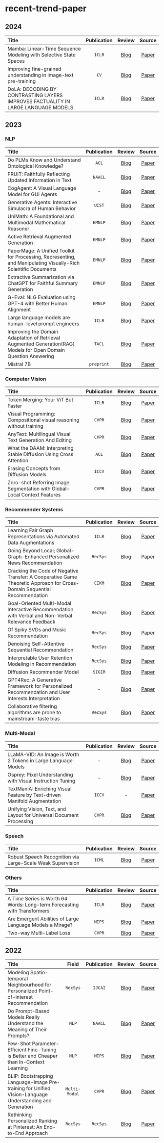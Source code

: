 # recent-trend-paper

## 2024
| **Title** |**Publication** | **Review** | **Source** |
|:--------|:--------:|:--------:|:--------:|
| Mamba: Linear-Time Sequence Modeling with Selective State Spaces | `ICLR` | [Blog]() | [Paper](https://arxiv.org/ftp/arxiv/papers/2312/2312.00752.pdf) | 
| Improving fine-grained understanding in image-text pre-training | `CV` | [Blog](https://velog.io/@kunha98/%EB%85%BC%EB%AC%B8%EB%A6%AC%EB%B7%B0Improving-fine-grained-understanding-in-image-text-pre-trainingarXiv-preprint) | [Paper](https://arxiv.org/pdf/2401.09865.pdf) | 
| DoLA: DECODING BY CONTRASTING LAYERS IMPROVES FACTUALITY IN LARGE LANGUAGE MODELS | `ICLR` | [Blog](https://jaealways.github.io/DoLA-DECODING-BY-CONTRASTING-LAYERS-IMPROVES-FACTUALITY-IN-LARGE-LANGUAGE-MODELS/) | [Paper](https://arxiv.org/pdf/2309.03883.pdf) |

## 2023 

### NLP 
| **Title** | **Publication** | **Review** | **Source** |
|:--------|:--------:|:--------:|:--------:|
| Do PLMs Know and Understand Ontological Knowledge? |`ACL` | [Blog](https://limeh.tistory.com/19) | [Paper](https://arxiv.org/pdf/2309.05936.pdf) | 
| FRUIT: Faithfully Reflecting Updated Information in Text | `NAACL` | [Blog](https://github.com/in-sukim/NLP-Paper/blob/main/FRUIT.md) | [Paper](https://arxiv.org/pdf/2112.08634.pdf) | 
| CogAgent: A Visual Language Model for GUI Agents | - | [Blog](https://limeh.tistory.com/21) | [Paper](https://arxiv.org/pdf/2312.08914.pdf) | 
| Generative Agents: Interactive Simulacra of Human Behavior | `UIST` | [Blog](https://insoo-hwang.tistory.com/28) | [Paper](https://dl.acm.org/doi/pdf/10.1145/3586183.3606763) | 
| UniMath: A Foundational and Multimodal Mathematical Reasoner | `EMNLP` | [Blog](https://ok-lab.tistory.com/343) | [Paper](https://aclanthology.org/2023.emnlp-main.440.pdf) |
| Active Retrieval Augmented Generation | `EMNLP` | [Blog](https://limeh.tistory.com/23) | [Paper](https://arxiv.org/pdf/2305.06983.pdf) | 
| PaperMage: A Unified Toolkit for Processing, Representing, and Manipulating Visually-Rich Scientific Documents | `EMNLP` | [Blog](https://insoo-hwang.tistory.com/29) | [Paper](https://aclanthology.org/2023.emnlp-demo.45.pdf) | 
| Extractive Summarization via ChatGPT for Faithful Summary Generation | `EMNLP` | [Blog](https://github.com/in-sukim/NLP-Paper/blob/main/Extractive%20Summarization%20via%20ChatGPT%20for%20Faithful%20Summary%20Generation.md) | [Paper](https://arxiv.org/pdf/2304.04193.pdf) | 
| G-Eval: NLG Evaluation using GPT-4 with Better Human Alignment | `EMNLP` | [Blog](https://github.com/jaealways/jaealways.github.io/blob/master/_posts/2024-01-27-G-EVAL-NLG-Evaluation-using-GPT-4-with-Better-Human-Alignment.md) | [Paper](https://arxiv.org/pdf/2303.16634.pdf) |
| Large language models are human-level prompt engineers |`ICLR` | [Blog](https://tnwhd.tistory.com/118) | [Paper](https://arxiv.org/pdf/2211.01910.pdf) |
| Improving the Domain Adaptation of Retrieval Augmented Generation(RAG) Models for Open Domain Question Answering | `TACL` | [Blog](https://doricom.tistory.com/74) | [Paper](https://arxiv.org/pdf/2210.02627v1.pdf) |
| Mistral 7B | `preprint` | [Blog](https://jaealways.github.io/Mistral-7B/) | [Paper](https://arxiv.org/pdf/2310.06825.pdf) |


### Computer Vision 
| **Title** | **Publication** | **Review** | **Source** |
|:--------|:--------:|:--------:|:--------:|
| Token Merging: Your ViT But Faster | `ICLR` | [Blog](https://file.notion.so/f/f/310de290-c4f3-428e-badf-f06a99ae4455/3062150a-8a01-493c-a38d-a6d08f7520f9/ToMe.pdf?id=818894fe-ee81-4b73-a858-f6aa36c3e61f&table=block&spaceId=310de290-c4f3-428e-badf-f06a99ae4455&expirationTimestamp=1706918400000&signature=tNuraf53OR6eleTbXZa9z2fmVO2hlOPhfsdnUqV88nA&downloadName=ToMe.pdf) | [Paper](https://arxiv.org/pdf/2210.09461.pdf) | 
| Visual Programming: Compositional visual reasoning without training | `CVPR` | [Blog](https://velog.io/@kunha98/%EB%85%BC%EB%AC%B8%EB%A6%AC%EB%B7%B0Visual-Programming-Compositional-visual-reasoning-without-trainingCVPR-2023) | [Paper](https://arxiv.org/pdf/2211.11559.pdf) | 
| AnyText: Multilingual Visual Text Generation And Editing | `CVPR` | [Blog](https://tnwhd.tistory.com/114) | [Paper](https://arxiv.org/pdf/2311.03054.pdf) | 
| What the DAAM: Interpreting Stable Diffusion Using Cross Attention |`ACL` | [Blog](https://github.com/jaealways/jaealways.github.io/blob/master/_posts/2024-01-21-What-the-DAAM-Interpreting-Stable-Diffusion-Using-Cross-Attention.md) | [Paper](https://arxiv.org/pdf/2210.04885.pdf) | 
| Erasing Concepts from Diffusion Models |`ICCV` | [Blog](https://velog.io/@kunha98/%EB%85%BC%EB%AC%B8%EB%A6%AC%EB%B7%B0Erasing-Concepts-from-Diffusion-ModelsICCV-2023) | [Paper](https://arxiv.org/pdf/2303.07345.pdf) | 
| Zero-shot Referring Image Segmentation with Global-Local Context Features| `CVPR` | [Blog](https://ok-lab.tistory.com/348) | [Paper](https://arxiv.org/pdf/2303.17811.pdf) | 



### Recommender Systems 
| **Title** | **Publication** | **Review** | **Source** |
|:--------|:--------:|:--------:|:--------:|
| Learning Fair Graph Representations via Automated Data Augmentations | `ICLR` | [Blog](https://ok-lab.tistory.com/279) | [Paper](https://drive.google.com/file/d/1JrPoYuJCD0jluqEjvKNA74DgWXmUcgFa/view) | 
| Going Beyond Local; Global-Graph-Enhanced Personalized News Recommendation | `RecSys` | [Blog](https://dontvisit.tistory.com/74) | [Paper](https://arxiv.org/pdf/2307.06576.pdf) | 
| Cracking the Code of Negative Transfer: A Cooperative Game Theoretic Approach for Cross-Domain Sequential Recommendation | `CIKM` | [Blog](https://ok-lab.tistory.com/341) | [Paper](https://arxiv.org/pdf/2311.13188.pdf) | 
| Goal-Oriented Multi-Modal Interactive Recommendation with Verbal and Non-Verbal Relevance Feedback | `RecSys` | [Blog](https://flicker-lunge-bcb.notion.site/GOMMIR-947051a552e24eeca847273025750892) | [Paper](https://file.notion.so/f/f/310de290-c4f3-428e-badf-f06a99ae4455/0a76bbd2-47ac-45f9-8761-80d6bd5f83f3/3604915.3608775.pdf?id=f989b0a6-26c4-49de-966e-695694230def&table=block&spaceId=310de290-c4f3-428e-badf-f06a99ae4455&expirationTimestamp=1706918400000&signature=0-xscvwc-Q31OPfDEQNlYsl_dIehQlBxTNIUNz70tLs&downloadName=3604915.3608775.pdf) | 
| Of Spiky SVDs and Music Recommendation |`RecSys` | [Blog](https://dontvisit.tistory.com/77) | [Paper](https://arxiv.org/pdf/2307.01212.pdf) | 
| Denoising Self-Attentive Sequential Recommendation | `RecSys` | [Blog](https://flicker-lunge-bcb.notion.site/Rec-Denoiser-e1a930928a4f4a499069ab765a750210) | [Paper](https://arxiv.org/pdf/2212.04120.pdf) | 
| Interpretable User Retention Modeling in Recommendation |`RecSys` | [Blog](https://flicker-lunge-bcb.notion.site/Interpretable-User-Retention-Modeling-in-Recommendation-0052e3bf4744450683d51554c32740a8?pvs=4) | [Paper](https://www.researchgate.net/profile/Ding-Rui-2/publication/373945373_Interpretable_User_Retention_Modeling_in_Recommendation/links/6592679a2468df72d3ee5da4/Interpretable-User-Retention-Modeling-in-Recommendation.pdf) | 
| Diffusion Recommender Model |`SIGIR` | [Blog](https://ok-lab.tistory.com/345) | [Paper](https://arxiv.org/pdf/2304.04971.pdf) | 
| GPT4Rec: A Generative Framework for Personalized Recommendation and User Interests Interpretation | - | [Blog](https://dontvisit.tistory.com/81) | [Paper](https://arxiv.org/pdf/2304.03879.pdf) |
| Collaborative filtering algorithms are prone to mainstream-taste bias |`RecSys` | [Blog](https://flicker-lunge-bcb.notion.site/Collaborative-filtering-algorithms-are-prone-to-mainstream-taste-bias-41d25d63d7d14f2c82c59375a8fbfff3) | [Paper](https://www.researchgate.net/profile/Pantelis-Analytis/publication/372690001_Collaborative_filtering_algorithms_are_prone_to_mainstream_taste_bias/links/64c3919bcda2775c03cb588d/Collaborative-filtering-algorithms-are-prone-to-mainstream-taste-bias.pdf) |


### Multi-Modal
| **Title** | **Publication** | **Review** | **Source** |
|:--------|:--------:|:--------:|:--------:|
| LLaMA-VID: An Image is Worth 2 Tokens in Large Language Models | - | [Blog](https://limeh.tistory.com/22) | [Paper](https://arxiv.org/pdf/2311.17043.pdf) | 
| Osprey: Pixel Understanding with Visual Instruction Tuning | - | [Blog](https://github.com/in-sukim/NLP-Paper/blob/main/Osprey.md) | [Paper](https://arxiv.org/pdf/2312.10032.pdf) | 
| TextManiA: Enriching Visual Feature by Text-driven Manifold Augmentation | `ICCV` | - | [Paper](https://arxiv.org/pdf/2307.14611.pdf) | 
| Unifying Vision, Text, and Layout for Universal Document Processing | `CVPR` | [Blog](https://github.com/in-sukim/NLP-Paper/blob/main/UPOP.md) | [Paper](https://arxiv.org/pdf/2212.02623.pdf) | 

### Speech 

| **Title** | **Publication** | **Review** | **Source** |
|:--------|:--------:|:--------:|:--------:|
| Robust Speech Recognition via Large-Scale Weak Supervision | `ICML` | [Blog](https://tnwhd.tistory.com/117) | [Paper](https://arxiv.org/pdf/2212.04356.pdf) | 


### Others
| **Title** | **Publication** | **Review** | **Source** |
|:--------|:--------:|:--------:|:--------:|
| A Time Series is Worth 64 Words: Long-term Forecasting with Transformers | `ICLR` | [Blog](https://insoo-hwang.tistory.com/23) | [Paper](https://arxiv.org/pdf/2211.14730.pdf) | 
| Are Emergent Abilities of Large Language Models a Mirage? | `NIPS` | [Blog](https://insoo-hwang.tistory.com/26) | [Paper](https://arxiv.org/pdf/2304.15004.pdf) | 
| Two-way Multi-Label Loss | `CVPR` | [Blog](https://file.notion.so/f/f/310de290-c4f3-428e-badf-f06a99ae4455/e9395db4-7ab7-4a28-b2fb-8c87483d78b1/Two-way_Multi_Label_Loss.pdf?id=5e12d684-64f1-46a1-a933-63dae7b174b7&table=block&spaceId=310de290-c4f3-428e-badf-f06a99ae4455&expirationTimestamp=1706918400000&signature=OT7YD4FXO-j9eKGEXA_h24o8OyBYg3uZzxq7B7DdC6E&downloadName=Two-way+Multi+Label+Loss.pdf) | [Paper](https://openaccess.thecvf.com/content/CVPR2023/papers/Kobayashi_Two-Way_Multi-Label_Loss_CVPR_2023_paper.pdf) | 
 


## 2022

| **Title** | **Field** | **Publication** | **Review** | **Source** |
|:--------|:--------:|:--------:|:--------:|:--------:|
| Modeling Spatio-temporal Neighbourhood for Personalized Point-of-interest Recommendation | `RecSys` | `IJCAI` | [Blog](https://ok-lab.tistory.com/274) | [Paper](https://www.ijcai.org/proceedings/2022/0490.pdf) | 
| Do Prompt-Based Models Really Understand the Meaning of Their Prompts? | `NLP` | `NAACL` | [Blog](https://github.com/jaealways/jaealways.github.io/blob/master/_posts/2024-01-15-Do-Prompt-Based-Models-Really-Understand-the-Meaning-of-Their-Prompts%20copy.md) | [Paper](https://arxiv.org/pdf/2109.01247.pdf) | 
| Few-Shot Parameter-Efficient Fine-Tuning is Better and Cheaper than In-Context Learning | `NLP` | `NIPS` | [Blog](https://velog.io/@kunha98/%EB%85%BC%EB%AC%B8%EB%A6%AC%EB%B7%B0Few-Shot-Parameter-Efficient-Fine-Tuning-is-Betterand-Cheaper-than-In-Context-LearningNeurIPS-2022) | [Paper](https://arxiv.org/pdf/2205.05638.pdf) | 
| BLIP: Bootstrapping Language-Image Pre-training for Unified Vision-Language Understanding and Generation | `Multi-Modal` | `CVPR` | [Blog](https://tnwhd.tistory.com/116) | [Paper](https://arxiv.org/pdf/2201.12086.pdf) | 
| Rethinking Personalized Ranking at Pinterest: An End-to-End Approach | `RecSys` | `RecSys` | [Blog](https://dontvisit.tistory.com/79) | [Paper](https://arxiv.org/pdf/2209.08435.pdf) | 
